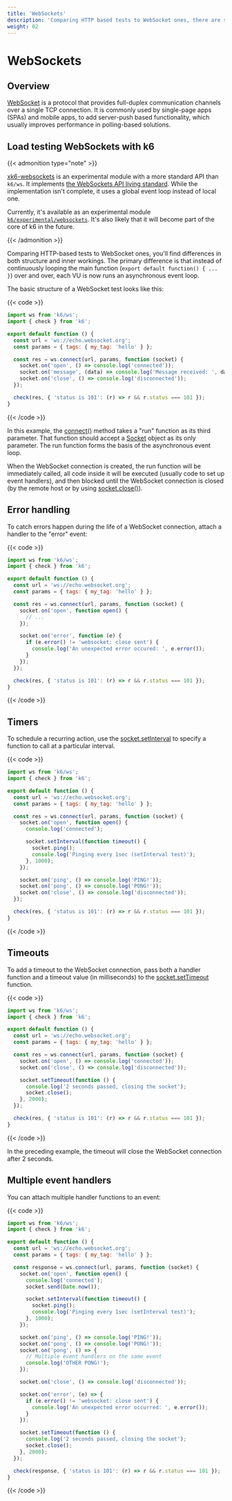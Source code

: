 ```yaml
---
title: 'WebSockets'
description: 'Comparing HTTP based tests to WebSocket ones, there are some differences in the structure and inner workings of k6.'
weight: 02
---
```


# WebSockets

## Overview

[WebSocket](https://en.wikipedia.org/wiki/WebSocket) is a protocol that provides full-duplex communication channels over a single TCP connection.
It is commonly used by single-page apps (SPAs) and mobile apps, to add server-push based functionality, which usually improves performance in polling-based solutions.

## Load testing WebSockets with k6

{{< admonition type="note" >}}

[xk6-websockets](https://github.com/grafana/xk6-websockets) is an experimental module with a more standard API than `k6/ws`. It implements [the WebSockets API living standard](https://websockets.spec.whatwg.org/). While the implementation isn't complete, it uses a global event loop instead of local one.

Currently, it's available as an experimental module [`k6/experimental/websockets`](https://grafana.com/docs/k6/<K6_VERSION>/javascript-api/k6-experimental/websockets). It's also likely that it will become part of the core of k6 in the future.

{{< /admonition >}}

Comparing HTTP-based tests to WebSocket ones, you'll find differences in both structure and inner workings.
The primary difference is that instead of continuously looping the main function (`export default function() { ... }`) over and over, each VU is now runs an asynchronous event loop.

The basic structure of a WebSocket test looks like this:

{{< code >}}

```javascript
import ws from 'k6/ws';
import { check } from 'k6';

export default function () {
  const url = 'ws://echo.websocket.org';
  const params = { tags: { my_tag: 'hello' } };

  const res = ws.connect(url, params, function (socket) {
    socket.on('open', () => console.log('connected'));
    socket.on('message', (data) => console.log('Message received: ', data));
    socket.on('close', () => console.log('disconnected'));
  });

  check(res, { 'status is 101': (r) => r && r.status === 101 });
}
```

{{< /code >}}

In this example, the [connect()](https://grafana.com/docs/k6/<K6_VERSION>/javascript-api/k6-ws/connect) method takes a "run" function as its third parameter.
That function should accept a [Socket](https://grafana.com/docs/k6/<K6_VERSION>/javascript-api/k6-ws/socket) object as its only parameter.
The run function forms the basis of the asynchronous event loop.

When the WebSocket connection is created, the run function will be immediately called, all code inside it will be executed (usually code to set up event handlers), and then blocked until the WebSocket connection is closed (by the remote host or by using [socket.close()](https://grafana.com/docs/k6/<K6_VERSION>/javascript-api/k6-ws/socket/socket-close)).

## Error handling

To catch errors happen during the life of a WebSocket connection, attach a handler to the "error" event:

{{< code >}}

```javascript
import ws from 'k6/ws';
import { check } from 'k6';

export default function () {
  const url = 'ws://echo.websocket.org';
  const params = { tags: { my_tag: 'hello' } };

  const res = ws.connect(url, params, function (socket) {
    socket.on('open', function open() {
      // ...
    });

    socket.on('error', function (e) {
      if (e.error() != 'websocket: close sent') {
        console.log('An unexpected error occured: ', e.error());
      }
    });
  });

  check(res, { 'status is 101': (r) => r && r.status === 101 });
}
```

{{< /code >}}

## Timers

To schedule a recurring action, use the [socket.setInterval](https://grafana.com/docs/k6/<K6_VERSION>/javascript-api/k6-ws/socket#section-socketsetinterval) to specify a function to call at a particular interval.

{{< code >}}

```javascript
import ws from 'k6/ws';
import { check } from 'k6';

export default function () {
  const url = 'ws://echo.websocket.org';
  const params = { tags: { my_tag: 'hello' } };

  const res = ws.connect(url, params, function (socket) {
    socket.on('open', function open() {
      console.log('connected');

      socket.setInterval(function timeout() {
        socket.ping();
        console.log('Pinging every 1sec (setInterval test)');
      }, 1000);
    });

    socket.on('ping', () => console.log('PING!'));
    socket.on('pong', () => console.log('PONG!'));
    socket.on('close', () => console.log('disconnected'));
  });

  check(res, { 'status is 101': (r) => r && r.status === 101 });
}
```

{{< /code >}}

## Timeouts

To add a timeout to the WebSocket connection, pass both a handler function and a timeout value (in milliseconds) to the [socket.setTimeout](https://grafana.com/docs/k6/<K6_VERSION>/javascript-api/k6-ws/socket/socket-settimeout) function.

{{< code >}}

```javascript
import ws from 'k6/ws';
import { check } from 'k6';

export default function () {
  const url = 'ws://echo.websocket.org';
  const params = { tags: { my_tag: 'hello' } };

  const res = ws.connect(url, params, function (socket) {
    socket.on('open', () => console.log('connected'));
    socket.on('close', () => console.log('disconnected'));

    socket.setTimeout(function () {
      console.log('2 seconds passed, closing the socket');
      socket.close();
    }, 2000);
  });

  check(res, { 'status is 101': (r) => r && r.status === 101 });
}
```

{{< /code >}}

In the preceding example, the timeout will close the WebSocket connection after 2 seconds.

## Multiple event handlers

You can attach multiple handler functions to an event:

{{< code >}}

```javascript
import ws from 'k6/ws';
import { check } from 'k6';

export default function () {
  const url = 'ws://echo.websocket.org';
  const params = { tags: { my_tag: 'hello' } };

  const response = ws.connect(url, params, function (socket) {
    socket.on('open', function open() {
      console.log('connected');
      socket.send(Date.now());

      socket.setInterval(function timeout() {
        socket.ping();
        console.log('Pinging every 1sec (setInterval test)');
      }, 1000);
    });

    socket.on('ping', () => console.log('PING!'));
    socket.on('pong', () => console.log('PONG!'));
    socket.on('pong', () => {
      // Multiple event handlers on the same event
      console.log('OTHER PONG!');
    });

    socket.on('close', () => console.log('disconnected'));

    socket.on('error', (e) => {
      if (e.error() != 'websocket: close sent') {
        console.log('An unexpected error occurred: ', e.error());
      }
    });

    socket.setTimeout(function () {
      console.log('2 seconds passed, closing the socket');
      socket.close();
    }, 2000);
  });

  check(response, { 'status is 101': (r) => r && r.status === 101 });
}
```

{{< /code >}}
